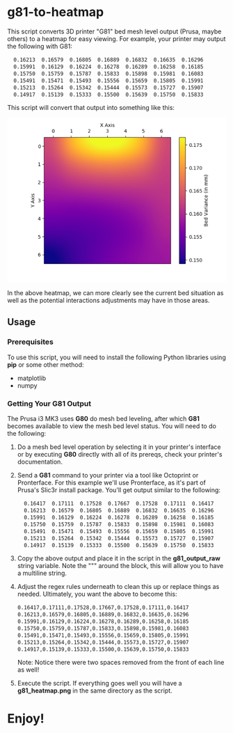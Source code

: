 # g81-to-heatmap
This script converts 3D printer "G81" bed mesh level output (Prusa, maybe others) to a heatmap for easy viewing. For example, your printer may output the following with G81:

```  0.16417  0.17111  0.17528  0.17667  0.17528  0.17111  0.16417
  0.16213  0.16579  0.16805  0.16889  0.16832  0.16635  0.16296
  0.15991  0.16129  0.16224  0.16278  0.16289  0.16258  0.16185
  0.15750  0.15759  0.15787  0.15833  0.15898  0.15981  0.16083
  0.15491  0.15471  0.15493  0.15556  0.15659  0.15805  0.15991
  0.15213  0.15264  0.15342  0.15444  0.15573  0.15727  0.15907
  0.14917  0.15139  0.15333  0.15500  0.15639  0.15750  0.15833
```

This script will convert that output into something like this:

![G81 Heatmap](g81_heatmap.png "G81 Heatmap Example")

In the above heatmap, we can more clearly see the current bed situation as well as the potential interactions adjustments may have in those areas.

## Usage
### Prerequisites
To use this script, you will need to install the following Python libraries using **pip** or some other method:

- matplotlib
- numpy

### Getting Your G81 Output
The Prusa i3 MK3 uses **G80** do mesh bed leveling, after which **G81** becomes available to view the mesh bed level status. You will need to do the following:

1. Do a mesh bed level operation by selecting it in your printer's interface or by executing **G80** directly with all of its prereqs, check your printer's documentation.
2. Send a **G81** command to your printer via a tool like Octoprint or Pronterface. For this example we'll use Pronterface, as it's part of Prusa's Slic3r install package. You'll get output similar to the following:

    ```
      0.16417  0.17111  0.17528  0.17667  0.17528  0.17111  0.16417
      0.16213  0.16579  0.16805  0.16889  0.16832  0.16635  0.16296
      0.15991  0.16129  0.16224  0.16278  0.16289  0.16258  0.16185
      0.15750  0.15759  0.15787  0.15833  0.15898  0.15981  0.16083
      0.15491  0.15471  0.15493  0.15556  0.15659  0.15805  0.15991
      0.15213  0.15264  0.15342  0.15444  0.15573  0.15727  0.15907
      0.14917  0.15139  0.15333  0.15500  0.15639  0.15750  0.15833
    ```
3. Copy the above output and place it in the script in the **g81_output_raw** string variable. Note the """ around the block, this will allow you to have a multiline string.
4. Adjust the regex rules underneath to clean this up or replace things as needed. Ultimately, you want the above to become this:

    ```
    0.16417,0.17111,0.17528,0.17667,0.17528,0.17111,0.16417
    0.16213,0.16579,0.16805,0.16889,0.16832,0.16635,0.16296
    0.15991,0.16129,0.16224,0.16278,0.16289,0.16258,0.16185
    0.15750,0.15759,0.15787,0.15833,0.15898,0.15981,0.16083
    0.15491,0.15471,0.15493,0.15556,0.15659,0.15805,0.15991
    0.15213,0.15264,0.15342,0.15444,0.15573,0.15727,0.15907
    0.14917,0.15139,0.15333,0.15500,0.15639,0.15750,0.15833
    ```
    Note: Notice there were two spaces removed from the front of each line as well!
5. Execute the script. If everything goes well you will have a **g81_heatmap.png** in the same directory as the script.

# Enjoy!